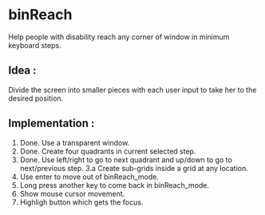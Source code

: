 # binReach

Help people with disability reach any corner of window in minimum keyboard steps.

## Idea :
Divide the screen into smaller pieces with each user input to take her to the desired position.

## Implementation :
1. Done. Use a transparent window.
2. Done. Create four quadrants in current selected step.
3. Done. Use left/right to go to next quadrant
         and up/down to go to next/previous step.
3.a Create sub-grids inside a grid at any location.
4. Use enter to move out of binReach_mode.
5. Long press another key to come back in binReach_mode.
6. Show mouse cursor movement.
7. Highligh button which gets the focus.